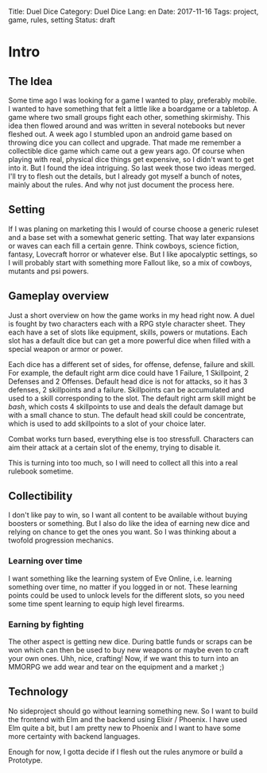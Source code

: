 Title: Duel Dice
Category: Duel Dice
Lang: en
Date: 2017-11-16
Tags: project, game, rules, setting
Status: draft

# Intro

## The Idea
Some time ago I was looking for a game I wanted to play, preferably mobile. I wanted to have something that felt a little like a boardgame or a tabletop. A game where two small groups fight each other, something skirmishy. This idea then flowed around and was written in several notebooks but never fleshed out. A week ago I stumbled upon an android game based on throwing dice you can collect and upgrade. That made me remember a collectible dice game which came out a gew years ago. Of course when playing with real, physical dice things get expensive, so I didn't want to get into it. But I found the idea intriguing. So last week those two ideas merged. I'll try to flesh out the details, but I already got myself a  bunch of notes, mainly about the rules. And why not just document the process here.

## Setting
If I was planing on marketing this I would of course choose a generic ruleset and a base set with a somewhat generic setting. That way later expansions or waves can each fill a certain genre. Think cowboys, science fiction, fantasy, Lovecraft horror or whatever else. But I like apocalyptic settings, so I will probably start with something more Fallout like, so a mix of cowboys, mutants and psi powers.

## Gameplay overview
Just a short overview on how the game works in my head right now. A duel is fought by two characters each with a RPG style character sheet. They each have a set of slots like equipment, skills, powers or mutations. Each slot has a default dice but can get a more powerful dice when filled with a special weapon or armor or power.

Each dice has a different set of sides, for offense, defense, failure and skill. For example, the default right arm dice could have 1 Failure, 1 Skillpoint, 2 Defenses and 2 Offenses. Default head dice is not for attacks, so it has 3 defenses, 2 skillpoints and a failure.
Skillpoints can be accumulated and used to a skill corresponding to the slot. The default right arm skill might be *bash*, which costs 4 skillpoints to use and deals the default damage but with a small chance to stun. The default head skill could be concentrate, which is used to add skillpoints to a slot of your choice later.

Combat works turn based, everything else is too stressfull. Characters can aim their attack at a certain slot of the enemy, trying to disable it.

This is turning into too much, so I will need to collect all this into a real rulebook sometime.

## Collectibility
I don't like pay to win, so I want all content to be available without buying boosters or something. But I also do like the idea of earning new dice and relying on chance to get the ones you want. So I was thinking about a twofold progression mechanics. 

### Learning over time
I want something like the learning system of Eve Online, i.e. learning something over time, no matter if you logged in or not. These learning points could be used to unlock levels for the different slots, so you need some time spent learning to equip high level firearms.

### Earning by fighting
The other aspect is getting new dice. During battle funds or scraps can be won which can then be used to buy new weapons or maybe even to craft your own ones. Uhh, nice, crafting! Now, if we want this to turn into an MMORPG we add wear and tear on the equipment and a market ;)

## Technology
No sideproject should go without learning something new. So I want to build the frontend with Elm and the backend using Elixir / Phoenix. I have used Elm quite a bit, but I am pretty new to Phoenix and I want to have some more certainty with backend languages.

Enough for now, I gotta decide if I flesh out the rules anymore or build a Prototype.